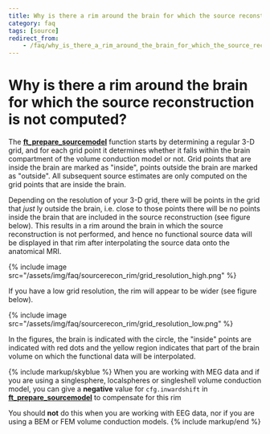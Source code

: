 ```yaml
---
title: Why is there a rim around the brain for which the source reconstruction is not computed?
category: faq
tags: [source]
redirect_from:
    - /faq/why_is_there_a_rim_around_the_brain_for_which_the_source_reconstruction_is_not_computed/
---
```


# Why is there a rim around the brain for which the source reconstruction is not computed?

The **[ft_prepare_sourcemodel](/reference/ft_prepare_sourcemodel)** function starts by determining a regular 3-D grid, and for each grid point it determines whether it falls within the brain compartment of the volume conduction model or not. Grid points that are inside the brain are marked as "inside", points outside the brain are marked as "outside". All subsequent source estimates are only computed on the grid points that are inside the brain.

Depending on the resolution of your 3-D grid, there will be points in the grid that _just_ ly outside the brain, i.e. close to those points there will be no points inside the brain that are included in the source reconstruction (see figure below). This results in a rim around the brain in which the source reconstruction is not performed, and hence no functional source data will be displayed in that rim after interpolating the source data onto the anatomical MRI.

{% include image src="/assets/img/faq/sourcerecon_rim/grid_resolution_high.png" %}

If you have a low grid resolution, the rim will appear to be wider (see figure below).

{% include image src="/assets/img/faq/sourcerecon_rim/grid_resolution_low.png" %}

In the figures, the brain is indicated with the circle, the "inside" points are indicated with red dots and the yellow region indicates that part of the brain volume on which the functional data will be interpolated.

{% include markup/skyblue %}
When you are working with MEG data and if you are using a singlesphere, localspheres or singleshell volume conduction model, you can give a **negative** value for `cfg.inwardshift` in **[ft_prepare_sourcemodel](/reference/ft_prepare_sourcemodel)** to compensate for this rim

You should **not** do this when you are working with EEG data, nor if you are using a BEM or FEM volume conduction models.
{% include markup/end %}
